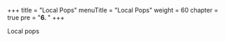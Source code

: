 +++
title = "Local Pops"
menuTitle = "Local Pops"
weight = 60
chapter = true
pre = "<b>6. </b>"
+++

Local pops